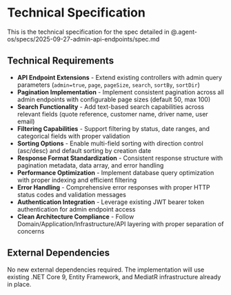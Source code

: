 # Technical Specification

This is the technical specification for the spec detailed in @.agent-os/specs/2025-09-27-admin-api-endpoints/spec.md

## Technical Requirements

- **API Endpoint Extensions** - Extend existing controllers with admin query parameters (`admin=true`, `page`, `pageSize`, `search`, `sortBy`, `sortDir`)
- **Pagination Implementation** - Implement consistent pagination across all admin endpoints with configurable page sizes (default 50, max 100)
- **Search Functionality** - Add text-based search capabilities across relevant fields (quote reference, customer name, driver name, user email)
- **Filtering Capabilities** - Support filtering by status, date ranges, and categorical fields with proper validation
- **Sorting Options** - Enable multi-field sorting with direction control (asc/desc) and default sorting by creation date
- **Response Format Standardization** - Consistent response structure with pagination metadata, data array, and error handling
- **Performance Optimization** - Implement database query optimization with proper indexing and efficient filtering
- **Error Handling** - Comprehensive error responses with proper HTTP status codes and validation messages
- **Authentication Integration** - Leverage existing JWT bearer token authentication for admin endpoint access
- **Clean Architecture Compliance** - Follow Domain/Application/Infrastructure/API layering with proper separation of concerns

## External Dependencies

No new external dependencies required. The implementation will use existing .NET Core 9, Entity Framework, and MediatR infrastructure already in place.
